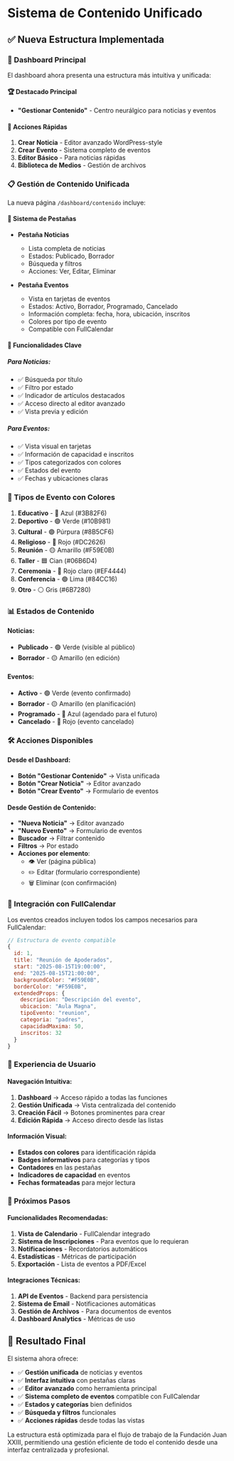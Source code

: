 # Sistema de Contenido Unificado

## ✅ Nueva Estructura Implementada

### 📱 Dashboard Principal
El dashboard ahora presenta una estructura más intuitiva y unificada:

#### 🏆 Destacado Principal
- **"Gestionar Contenido"** - Centro neurálgico para noticias y eventos

#### 🚀 Acciones Rápidas
1. **Crear Noticia** - Editor avanzado WordPress-style
2. **Crear Evento** - Sistema completo de eventos
3. **Editor Básico** - Para noticias rápidas
4. **Biblioteca de Medios** - Gestión de archivos

### 📋 Gestión de Contenido Unificada

La nueva página `/dashboard/contenido` incluye:

#### 🔄 Sistema de Pestañas
- **Pestaña Noticias**
  - Lista completa de noticias
  - Estados: Publicado, Borrador
  - Búsqueda y filtros
  - Acciones: Ver, Editar, Eliminar
  
- **Pestaña Eventos**
  - Vista en tarjetas de eventos
  - Estados: Activo, Borrador, Programado, Cancelado
  - Información completa: fecha, hora, ubicación, inscritos
  - Colores por tipo de evento
  - Compatible con FullCalendar

#### 🎯 Funcionalidades Clave

##### Para Noticias:
- ✅ Búsqueda por título
- ✅ Filtro por estado
- ✅ Indicador de artículos destacados
- ✅ Acceso directo al editor avanzado
- ✅ Vista previa y edición

##### Para Eventos:
- ✅ Vista visual en tarjetas
- ✅ Información de capacidad e inscritos
- ✅ Tipos categorizados con colores
- ✅ Estados del evento
- ✅ Fechas y ubicaciones claras

### 🎨 Tipos de Evento con Colores

1. **Educativo** - 🔵 Azul (#3B82F6)
2. **Deportivo** - 🟢 Verde (#10B981)
3. **Cultural** - 🟣 Púrpura (#8B5CF6)
4. **Religioso** - 🔴 Rojo (#DC2626)
5. **Reunión** - 🟡 Amarillo (#F59E0B)
6. **Taller** - 🟦 Cian (#06B6D4)
7. **Ceremonia** - 🔴 Rojo claro (#EF4444)
8. **Conferencia** - 🟢 Lima (#84CC16)
9. **Otro** - ⚪ Gris (#6B7280)

### 📊 Estados de Contenido

#### Noticias:
- **Publicado** - 🟢 Verde (visible al público)
- **Borrador** - 🟡 Amarillo (en edición)

#### Eventos:
- **Activo** - 🟢 Verde (evento confirmado)
- **Borrador** - 🟡 Amarillo (en planificación)
- **Programado** - 🔵 Azul (agendado para el futuro)
- **Cancelado** - 🔴 Rojo (evento cancelado)

### 🛠️ Acciones Disponibles

#### Desde el Dashboard:
- **Botón "Gestionar Contenido"** → Vista unificada
- **Botón "Crear Noticia"** → Editor avanzado
- **Botón "Crear Evento"** → Formulario de eventos

#### Desde Gestión de Contenido:
- **"Nueva Noticia"** → Editor avanzado
- **"Nuevo Evento"** → Formulario de eventos
- **Buscador** → Filtrar contenido
- **Filtros** → Por estado
- **Acciones por elemento**:
  - 👁️ Ver (página pública)
  - ✏️ Editar (formulario correspondiente)
  - 🗑️ Eliminar (con confirmación)

### 🔗 Integración con FullCalendar

Los eventos creados incluyen todos los campos necesarios para FullCalendar:

```javascript
// Estructura de evento compatible
{
  id: 1,
  title: "Reunión de Apoderados",
  start: "2025-08-15T19:00:00",
  end: "2025-08-15T21:00:00",
  backgroundColor: "#F59E0B",
  borderColor: "#F59E0B",
  extendedProps: {
    descripcion: "Descripción del evento",
    ubicacion: "Aula Magna",
    tipoEvento: "reunion",
    categoria: "padres",
    capacidadMaxima: 50,
    inscritos: 32
  }
}
```

### 📱 Experiencia de Usuario

#### Navegación Intuitiva:
1. **Dashboard** → Acceso rápido a todas las funciones
2. **Gestión Unificada** → Vista centralizada del contenido
3. **Creación Fácil** → Botones prominentes para crear
4. **Edición Rápida** → Acceso directo desde las listas

#### Información Visual:
- **Estados con colores** para identificación rápida
- **Badges informativos** para categorías y tipos
- **Contadores** en las pestañas
- **Indicadores de capacidad** en eventos
- **Fechas formateadas** para mejor lectura

### 🚀 Próximos Pasos

#### Funcionalidades Recomendadas:
1. **Vista de Calendario** - FullCalendar integrado
2. **Sistema de Inscripciones** - Para eventos que lo requieran
3. **Notificaciones** - Recordatorios automáticos
4. **Estadísticas** - Métricas de participación
5. **Exportación** - Lista de eventos a PDF/Excel

#### Integraciones Técnicas:
1. **API de Eventos** - Backend para persistencia
2. **Sistema de Email** - Notificaciones automáticas
3. **Gestión de Archivos** - Para documentos de eventos
4. **Dashboard Analytics** - Métricas de uso

## 🏁 Resultado Final

El sistema ahora ofrece:
- ✅ **Gestión unificada** de noticias y eventos
- ✅ **Interfaz intuitiva** con pestañas claras
- ✅ **Editor avanzado** como herramienta principal
- ✅ **Sistema completo de eventos** compatible con FullCalendar
- ✅ **Estados y categorías** bien definidos
- ✅ **Búsqueda y filtros** funcionales
- ✅ **Acciones rápidas** desde todas las vistas

La estructura está optimizada para el flujo de trabajo de la Fundación Juan XXIII, permitiendo una gestión eficiente de todo el contenido desde una interfaz centralizada y profesional.

